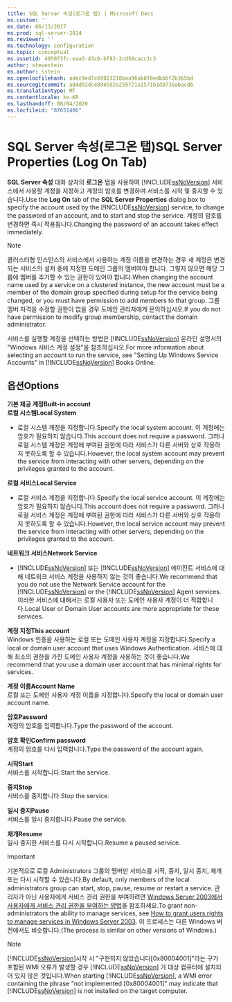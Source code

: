 ```yaml
---
title: SQL Server 속성(로그온 탭) | Microsoft Docs
ms.custom: ''
ms.date: 06/13/2017
ms.prod: sql-server-2014
ms.reviewer: ''
ms.technology: configuration
ms.topic: conceptual
ms.assetid: 405073fc-eaa3-43c6-bf82-2cd58cacc1c3
author: stevestein
ms.author: sstein
ms.openlocfilehash: adec9ed7c69023218baa96ab8f8edbb6f2b365bd
ms.sourcegitcommit: ad4d92dce894592a259721a1571b1d8736abacdb
ms.translationtype: MT
ms.contentlocale: ko-KR
ms.lasthandoff: 08/04/2020
ms.locfileid: "87651406"
---
```

# <a name="sql-server-properties-log-on-tab"></a><span data-ttu-id="f4fbb-102">SQL Server 속성(로그온 탭)</span><span class="sxs-lookup"><span data-stu-id="f4fbb-102">SQL Server Properties (Log On Tab)</span></span>
  <span data-ttu-id="f4fbb-103">**SQL Server 속성** 대화 상자의 **로그온** 탭을 사용하여 [!INCLUDE[ssNoVersion](../../includes/ssnoversion-md.md)] 서비스에서 사용할 계정을 지정하고 계정의 암호를 변경하며 서비스를 시작 및 중지할 수 있습니다.</span><span class="sxs-lookup"><span data-stu-id="f4fbb-103">Use the **Log On** tab of the **SQL Server Properties** dialog box to specify the account used by the [!INCLUDE[ssNoVersion](../../includes/ssnoversion-md.md)] service, to change the password of an account, and to start and stop the service.</span></span> <span data-ttu-id="f4fbb-104">계정의 암호를 변경하면 즉시 적용됩니다.</span><span class="sxs-lookup"><span data-stu-id="f4fbb-104">Changing the password of an account takes effect immediately.</span></span>  
  
> [!NOTE]  
>  <span data-ttu-id="f4fbb-105">클러스터형 인스턴스의 서비스에서 사용하는 계정 이름을 변경하는 경우 새 계정은 변경되는 서비스의 설치 중에 지정한 도메인 그룹의 멤버여야 합니다. 그렇지 않으면 해당 그룹에 멤버를 추가할 수 있는 권한이 있어야 합니다.</span><span class="sxs-lookup"><span data-stu-id="f4fbb-105">When changing the account name used by a service on a clustered instance, the new account must be a member of the domain group specified during setup for the service being changed, or you must have permission to add members to that group.</span></span> <span data-ttu-id="f4fbb-106">그룹 멤버 자격을 수정할 권한이 없을 경우 도메인 관리자에게 문의하십시오.</span><span class="sxs-lookup"><span data-stu-id="f4fbb-106">If you do not have permission to modify group membership, contact the domain administrator.</span></span>  
>   
>  <span data-ttu-id="f4fbb-107">서비스를 실행할 계정을 선택하는 방법은 [!INCLUDE[ssNoVersion](../../includes/ssnoversion-md.md)] 온라인 설명서의 "Windows 서비스 계정 설정"을 참조하십시오.</span><span class="sxs-lookup"><span data-stu-id="f4fbb-107">For more information about selecting an account to run the service, see "Setting Up Windows Service Accounts" in [!INCLUDE[ssNoVersion](../../includes/ssnoversion-md.md)] Books Online.</span></span>  
  
## <a name="options"></a><span data-ttu-id="f4fbb-108">옵션</span><span class="sxs-lookup"><span data-stu-id="f4fbb-108">Options</span></span>  
 <span data-ttu-id="f4fbb-109">**기본 제공 계정**</span><span class="sxs-lookup"><span data-stu-id="f4fbb-109">**Built-in account**</span></span>  
 <span data-ttu-id="f4fbb-110">**로컬 시스템**</span><span class="sxs-lookup"><span data-stu-id="f4fbb-110">**Local System**</span></span>  
 -   <span data-ttu-id="f4fbb-111">로컬 시스템 계정을 지정합니다.</span><span class="sxs-lookup"><span data-stu-id="f4fbb-111">Specify the local system account.</span></span> <span data-ttu-id="f4fbb-112">이 계정에는 암호가 필요하지 않습니다.</span><span class="sxs-lookup"><span data-stu-id="f4fbb-112">This account does not require a password.</span></span> <span data-ttu-id="f4fbb-113">그러나 로컬 시스템 계정은 계정에 부여된 권한에 따라 서비스가 다른 서버와 상호 작용하지 못하도록 할 수 있습니다.</span><span class="sxs-lookup"><span data-stu-id="f4fbb-113">However, the local system account may prevent the service from interacting with other servers, depending on the privileges granted to the account.</span></span>  
  
 <span data-ttu-id="f4fbb-114">**로컬 서비스**</span><span class="sxs-lookup"><span data-stu-id="f4fbb-114">**Local Service**</span></span>  
 -   <span data-ttu-id="f4fbb-115">로컬 서비스 계정을 지정합니다.</span><span class="sxs-lookup"><span data-stu-id="f4fbb-115">Specify the local service account.</span></span> <span data-ttu-id="f4fbb-116">이 계정에는 암호가 필요하지 않습니다.</span><span class="sxs-lookup"><span data-stu-id="f4fbb-116">This account does not require a password.</span></span> <span data-ttu-id="f4fbb-117">그러나 로컬 서비스 계정은 계정에 부여된 권한에 따라 서비스가 다른 서버와 상호 작용하지 못하도록 할 수 있습니다.</span><span class="sxs-lookup"><span data-stu-id="f4fbb-117">However, the local service account may prevent the service from interacting with other servers, depending on the privileges granted to the account.</span></span>  
  
 <span data-ttu-id="f4fbb-118">**네트워크 서비스**</span><span class="sxs-lookup"><span data-stu-id="f4fbb-118">**Network Service**</span></span>  
 -   <span data-ttu-id="f4fbb-119">[!INCLUDE[ssNoVersion](../../includes/ssnoversion-md.md)] 또는 [!INCLUDE[ssNoVersion](../../includes/ssnoversion-md.md)] 에이전트 서비스에 대해 네트워크 서비스 계정을 사용하지 않는 것이 좋습니다.</span><span class="sxs-lookup"><span data-stu-id="f4fbb-119">We recommend that you do not use the Network Service account for the [!INCLUDE[ssNoVersion](../../includes/ssnoversion-md.md)] or the [!INCLUDE[ssNoVersion](../../includes/ssnoversion-md.md)] Agent services.</span></span> <span data-ttu-id="f4fbb-120">이러한 서비스에 대해서는 로컬 사용자 또는 도메인 사용자 계정이 더 적합합니다.</span><span class="sxs-lookup"><span data-stu-id="f4fbb-120">Local User or Domain User accounts are more appropriate for these services.</span></span>  
  
 <span data-ttu-id="f4fbb-121">**계정 지정**</span><span class="sxs-lookup"><span data-stu-id="f4fbb-121">**This account**</span></span>  
 <span data-ttu-id="f4fbb-122">Windows 인증을 사용하는 로컬 또는 도메인 사용자 계정을 지정합니다.</span><span class="sxs-lookup"><span data-stu-id="f4fbb-122">Specify a local or domain user account that uses Windows Authentication.</span></span> <span data-ttu-id="f4fbb-123">서비스에 대해 최소의 권한을 가진 도메인 사용자 계정을 사용하는 것이 좋습니다.</span><span class="sxs-lookup"><span data-stu-id="f4fbb-123">We recommend that you use a domain user account that has minimal rights for services.</span></span>  
  
 <span data-ttu-id="f4fbb-124">**계정 이름**</span><span class="sxs-lookup"><span data-stu-id="f4fbb-124">**Account Name**</span></span>  
 <span data-ttu-id="f4fbb-125">로컬 또는 도메인 사용자 계정 이름을 지정합니다.</span><span class="sxs-lookup"><span data-stu-id="f4fbb-125">Specify the local or domain user account name.</span></span>  
  
 <span data-ttu-id="f4fbb-126">**암호**</span><span class="sxs-lookup"><span data-stu-id="f4fbb-126">**Password**</span></span>  
 <span data-ttu-id="f4fbb-127">계정의 암호를 입력합니다.</span><span class="sxs-lookup"><span data-stu-id="f4fbb-127">Type the password of the account.</span></span>  
  
 <span data-ttu-id="f4fbb-128">**암호 확인**</span><span class="sxs-lookup"><span data-stu-id="f4fbb-128">**Confirm password**</span></span>  
 <span data-ttu-id="f4fbb-129">계정의 암호를 다시 입력합니다.</span><span class="sxs-lookup"><span data-stu-id="f4fbb-129">Type the password of the account again.</span></span>  
  
 <span data-ttu-id="f4fbb-130">**시작**</span><span class="sxs-lookup"><span data-stu-id="f4fbb-130">**Start**</span></span>  
 <span data-ttu-id="f4fbb-131">서비스를 시작합니다.</span><span class="sxs-lookup"><span data-stu-id="f4fbb-131">Start the service.</span></span>  
  
 <span data-ttu-id="f4fbb-132">**중지**</span><span class="sxs-lookup"><span data-stu-id="f4fbb-132">**Stop**</span></span>  
 <span data-ttu-id="f4fbb-133">서비스를 중지합니다.</span><span class="sxs-lookup"><span data-stu-id="f4fbb-133">Stop the service.</span></span>  
  
 <span data-ttu-id="f4fbb-134">**일시 중지**</span><span class="sxs-lookup"><span data-stu-id="f4fbb-134">**Pause**</span></span>  
 <span data-ttu-id="f4fbb-135">서비스를 일시 중지합니다.</span><span class="sxs-lookup"><span data-stu-id="f4fbb-135">Pause the service.</span></span>  
  
 <span data-ttu-id="f4fbb-136">**재개**</span><span class="sxs-lookup"><span data-stu-id="f4fbb-136">**Resume**</span></span>  
 <span data-ttu-id="f4fbb-137">일시 중지한 서비스를 다시 시작합니다.</span><span class="sxs-lookup"><span data-stu-id="f4fbb-137">Resume a paused service.</span></span>  
  
> [!IMPORTANT]  
>  <span data-ttu-id="f4fbb-138">기본적으로 로컬 Administrators 그룹의 멤버만 서비스를 시작, 중지, 일시 중지, 재개 또는 다시 시작할 수 있습니다.</span><span class="sxs-lookup"><span data-stu-id="f4fbb-138">By default, only members of the local administrators group can start, stop, pause, resume or restart a service.</span></span> <span data-ttu-id="f4fbb-139">관리자가 아닌 사용자에게 서비스 관리 권한을 부여하려면 [Windows Server 2003에서 사용자에게 서비스 관리 권한을 부여하는 방법](https://support.microsoft.com/kb/325349)을 참조하세요.</span><span class="sxs-lookup"><span data-stu-id="f4fbb-139">To grant non-administrators the ability to manage services, see [How to grant users rights to manage services in Windows Server 2003](https://support.microsoft.com/kb/325349).</span></span> <span data-ttu-id="f4fbb-140">이 프로세스는 다른 Windows 버전에서도 비슷합니다.</span><span class="sxs-lookup"><span data-stu-id="f4fbb-140">(The process is similar on other versions of Windows.)</span></span>  
  
> [!NOTE]  
>  <span data-ttu-id="f4fbb-141">[!INCLUDE[ssNoVersion](../../includes/ssnoversion-md.md)]시작 시 "구현되지 않았습니다[0x80004001]"라는 구가 포함된 WMI 오류가 발생할 경우 [!INCLUDE[ssNoVersion](../../includes/ssnoversion-md.md)] 가 대상 컴퓨터에 설치되어 있지 않은 것입니다.</span><span class="sxs-lookup"><span data-stu-id="f4fbb-141">When starting [!INCLUDE[ssNoVersion](../../includes/ssnoversion-md.md)], a WMI error containing the phrase "not implemented [0x80004001]" may indicate that [!INCLUDE[ssNoVersion](../../includes/ssnoversion-md.md)] is not installed on the target computer.</span></span>  
  
  
